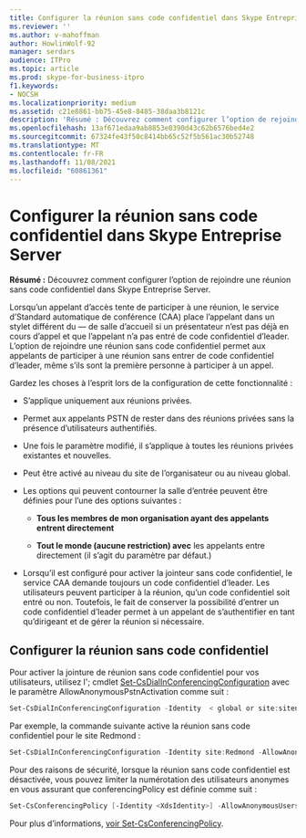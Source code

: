 ```yaml
---
title: Configurer la réunion sans code confidentiel dans Skype Entreprise Server
ms.reviewer: ''
ms.author: v-mahoffman
author: HowlinWolf-92
manager: serdars
audience: ITPro
ms.topic: article
ms.prod: skype-for-business-itpro
f1.keywords:
- NOCSH
ms.localizationpriority: medium
ms.assetid: c21e8861-bb75-45e8-8485-38daa3b8121c
description: 'Résumé : Découvrez comment configurer l’option de rejoindre une réunion sans code confidentiel dans Skype Entreprise Server.'
ms.openlocfilehash: 13af671edaa9ab8853e0390d43c62b6576bed4e2
ms.sourcegitcommit: 67324fe43f50c8414bb65c52f5b561ac30b52748
ms.translationtype: MT
ms.contentlocale: fr-FR
ms.lasthandoff: 11/08/2021
ms.locfileid: "60861361"
---
```

# <a name="configure-pin-less-meeting-join-in-skype-for-business-server"></a>Configurer la réunion sans code confidentiel dans Skype Entreprise Server
 
**Résumé :** Découvrez comment configurer l’option de rejoindre une réunion sans code confidentiel dans Skype Entreprise Server.
  
Lorsqu’un appelant d’accès tente de participer à une réunion, le service d’Standard automatique de conférence (CAA) place l’appelant dans un stylet différent du &#x2014; de salle d’accueil si un présentateur n’est pas déjà en cours d’appel et que l’appelant n’a pas entré de code confidentiel d’leader. L’option de rejoindre une réunion sans code confidentiel permet aux appelants de participer à une réunion sans entrer de code confidentiel d’leader, même s’ils sont la première personne à participer à un appel. 
  
Gardez les choses à l’esprit lors de la configuration de cette fonctionnalité :
  
- S’applique uniquement aux réunions privées.
    
- Permet aux appelants PSTN de rester dans des réunions privées sans la présence d’utilisateurs authentifiés.
    
- Une fois le paramètre modifié, il s’applique à toutes les réunions privées existantes et nouvelles.
    
- Peut être activé au niveau du site de l’organisateur ou au niveau global.
    
- Les options qui peuvent contourner la salle d’entrée peuvent être définies pour l’une des options suivantes : 
    
  - **Tous les membres de mon organisation ayant des appelants entrent directement**
    
  - **Tout le monde (aucune restriction) avec** les appelants entre directement (il s’agit du paramètre par défaut.)
    
- Lorsqu’il est configuré pour activer la jointeur sans code confidentiel, le service CAA demande toujours un code confidentiel d’leader. Les utilisateurs peuvent participer à la réunion, qu’un code confidentiel soit entré ou non. Toutefois, le fait de conserver la possibilité d’entrer un code confidentiel d’leader permet à un appelant de s’authentifier en tant qu’dirigeant et de gérer la réunion si nécessaire.
    
## <a name="configure-pin-less-meeting-join"></a>Configurer la réunion sans code confidentiel

Pour activer la jointure de réunion sans code confidentiel pour vos utilisateurs, utilisez l'; cmdlet [Set-CsDialInConferencingConfiguration](/powershell/module/skype/set-csdialinconferencingconfiguration?view=skype-ps) avec le paramètre AllowAnonymousPstnActivation comme suit :
  
```PowerShell
Set-CsDialInConferencingConfiguration -Identity  < global or site:sitename>  -AllowAnonymousPstnActivation $True
```

Par exemple, la commande suivante active la réunion sans code confidentiel pour le site Redmond :
  
```PowerShell
Set-CsDialInConferencingConfiguration -Identity site:Redmond -AllowAnonymousPstnActivation $True
```

Pour des raisons de sécurité, lorsque la réunion sans code confidentiel est désactivée, vous pouvez limiter la numérotation des utilisateurs anonymes en vous assurant que conferencingPolicy est définie comme suit :
  
```PowerShell
Set-CsConferencingPolicy [-Identity <XdsIdentity>] -AllowAnonymousUsersToDialOut $False
```

Pour plus d’informations, [voir Set-CsConferencingPolicy](/powershell/module/skype/set-csconferencingpolicy?view=skype-ps).
